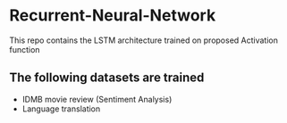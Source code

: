 # Recurrent-Neural-Network
This repo contains the LSTM architecture trained on proposed Activation function
## The following datasets are trained
- IDMB movie review (Sentiment Analysis)
- Language translation
